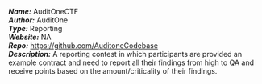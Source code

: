 ***Name:*** AuditOneCTF \
***Author:*** AuditOne \
***Type:*** Reporting \
***Website:*** NA \
***Repo:*** https://github.com/AuditoneCodebase \
***Description:*** A reporting contest in which participants are provided an example contract and need to report all their findings from high to QA and receive points based on the amount/criticality of their findings.
